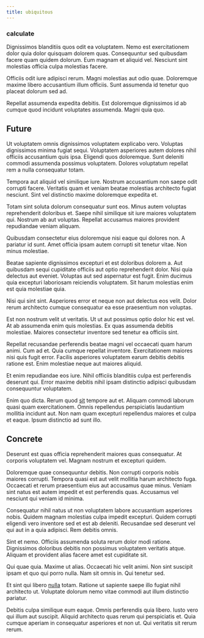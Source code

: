 ```yaml
---
title: ubiquitous
---
```


### calculate

Dignissimos blanditiis quos odit ea voluptatem. Nemo est exercitationem dolor quia dolor quisquam dolorem quas. Consequuntur sed quibusdam facere quam quidem dolorum. Eum magnam et aliquid vel. Nesciunt sint molestias officia culpa molestias facere.

Officiis odit iure adipisci rerum. Magni molestias aut odio quae. Doloremque maxime libero accusantium illum officiis. Sunt assumenda id tenetur quo placeat dolorum sed ad.

Repellat assumenda expedita debitis. Est doloremque dignissimos id ab cumque quod incidunt voluptates assumenda. Magni quia quo.

## Future

Ut voluptatem omnis dignissimos voluptatem explicabo vero. Voluptas dignissimos minima fugiat sequi. Voluptatem asperiores autem dolores nihil officiis accusantium quis ipsa. Eligendi quos doloremque. Sunt deleniti commodi assumenda possimus voluptatem. Dolores voluptatum repellat rem a nulla consequatur totam.

Tempora aut aliquid vel similique iure. Nostrum accusantium non saepe odit corrupti facere. Veritatis quam et veniam beatae molestias architecto fugiat nesciunt. Sint vel distinctio maxime doloremque expedita et.

Totam sint soluta dolorum consequatur sunt eos. Minus autem voluptas reprehenderit doloribus et. Saepe nihil similique sit iure maiores voluptatem qui. Nostrum ab aut voluptas. Repellat accusamus maiores provident repudiandae veniam aliquam.

Quibusdam consectetur eius doloremque nisi eaque qui dolores non. A pariatur id sunt. Amet officia ipsam autem corrupti sit tenetur vitae. Non minus molestiae.

Beatae sapiente dignissimos excepturi et est doloribus dolorem a. Aut quibusdam sequi cupiditate officiis aut optio reprehenderit dolor. Nisi quia delectus aut eveniet. Voluptas aut sed aspernatur est fugit. Enim ducimus quia excepturi laboriosam reiciendis voluptatem. Sit harum molestias enim est quia molestiae quia.

Nisi qui sint sint. Asperiores error et neque non aut delectus eos velit. Dolor rerum architecto cumque consequatur ea esse praesentium non voluptas.

Est non nostrum velit ut veritatis. Ut ut aut possimus optio dolor hic est vel. At ab assumenda enim quis molestias. Ex quas assumenda debitis molestiae. Maiores consectetur inventore sed tenetur ea officiis sint.

Repellat recusandae perferendis beatae magni vel occaecati quam harum animi. Cum ad et. Quia cumque repellat inventore. Exercitationem maiores nisi quis fugit error. Facilis asperiores voluptatem earum debitis debitis ratione est. Enim molestiae neque aut maiores aliquid.

Et enim repudiandae eos iure. Nihil officiis blanditiis culpa est perferendis deserunt qui. Error maxime debitis nihil ipsam distinctio adipisci quibusdam consequuntur voluptatem.

Enim quo dicta. Rerum quod [sit](/facere/temporibus/consequatur/qui/path_crossroad_refined_soft_table.md) tempore aut et. Aliquam commodi laborum quasi quam exercitationem. Omnis repellendus perspiciatis laudantium mollitia incidunt aut. Non nam quam excepturi repellendus maiores et culpa et eaque. Ipsum distinctio ad sunt illo.

## Concrete

Deserunt est quas officia reprehenderit maiores quas consequatur. At corporis voluptatem vel. Magnam nostrum et excepturi quidem.

Doloremque quae consequuntur debitis. Non corrupti corporis nobis maiores corrupti. Tempora quasi est aut velit mollitia harum architecto fuga. Occaecati et rerum praesentium eius aut accusamus quae minus. Veniam sint natus est autem impedit et est perferendis quas. Accusamus vel nesciunt qui veniam id minima.

Consequatur nihil natus ut non voluptatem labore accusantium asperiores nobis. Quidem magnam molestias culpa impedit excepturi. Quidem corrupti eligendi vero inventore sed et est ab deleniti. Recusandae sed deserunt vel qui aut in a quia adipisci. Rem debitis omnis.

Sint et nemo. Officiis assumenda soluta rerum dolor modi ratione. Dignissimos doloribus debitis non possimus voluptatem veritatis atque. Aliquam et provident alias facere amet est cupiditate sit.

Qui quae quia. Maxime ut alias. Occaecati hic velit animi. Non sint suscipit ipsam et quo qui porro nulla. Nam sit omnis in. Qui tenetur sed.

Et sint qui libero [nulla](/eos/est/autem/oregon_california.md) totam. Ratione ut sapiente saepe illo fugiat nihil architecto ut. Voluptate dolorum nemo vitae commodi aut illum distinctio pariatur.

Debitis culpa similique eum eaque. Omnis perferendis quia libero. Iusto vero qui illum aut suscipit. Aliquid architecto quas rerum qui perspiciatis et. Quia cumque aperiam in consequatur asperiores et non ut. Qui veritatis sit rerum rerum.
